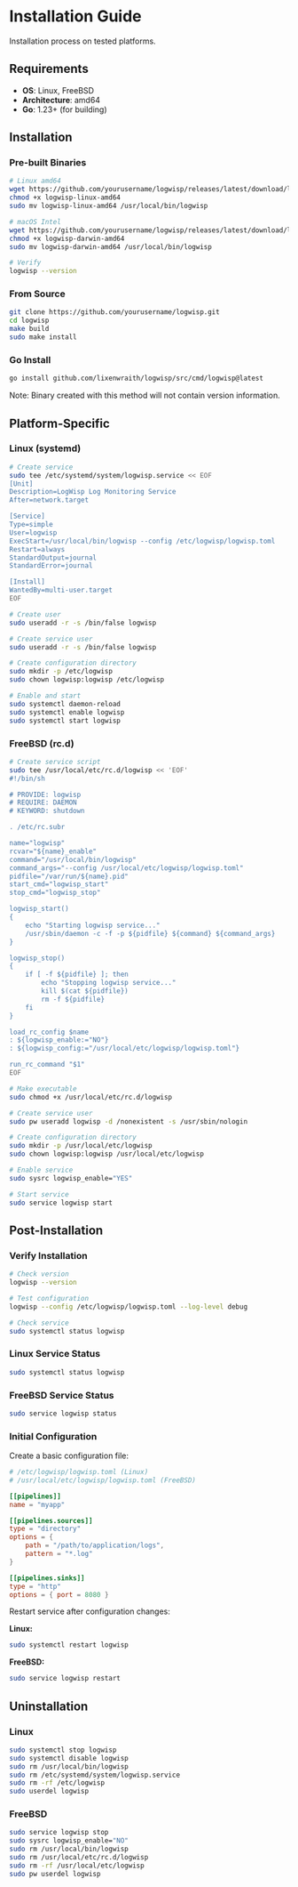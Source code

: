 # Installation Guide

Installation process on tested platforms.

## Requirements

- **OS**: Linux, FreeBSD
- **Architecture**: amd64
- **Go**: 1.23+ (for building)

## Installation

### Pre-built Binaries

```bash
# Linux amd64
wget https://github.com/yourusername/logwisp/releases/latest/download/logwisp-linux-amd64
chmod +x logwisp-linux-amd64
sudo mv logwisp-linux-amd64 /usr/local/bin/logwisp

# macOS Intel
wget https://github.com/yourusername/logwisp/releases/latest/download/logwisp-darwin-amd64
chmod +x logwisp-darwin-amd64
sudo mv logwisp-darwin-amd64 /usr/local/bin/logwisp

# Verify
logwisp --version
```

### From Source

```bash
git clone https://github.com/yourusername/logwisp.git
cd logwisp
make build
sudo make install
```

### Go Install

```bash
go install github.com/lixenwraith/logwisp/src/cmd/logwisp@latest
```
Note: Binary created with this method will not contain version information.

## Platform-Specific

### Linux (systemd)

```bash
# Create service
sudo tee /etc/systemd/system/logwisp.service << EOF
[Unit]
Description=LogWisp Log Monitoring Service
After=network.target

[Service]
Type=simple
User=logwisp
ExecStart=/usr/local/bin/logwisp --config /etc/logwisp/logwisp.toml
Restart=always
StandardOutput=journal
StandardError=journal

[Install]
WantedBy=multi-user.target
EOF

# Create user
sudo useradd -r -s /bin/false logwisp

# Create service user
sudo useradd -r -s /bin/false logwisp

# Create configuration directory
sudo mkdir -p /etc/logwisp
sudo chown logwisp:logwisp /etc/logwisp

# Enable and start
sudo systemctl daemon-reload
sudo systemctl enable logwisp
sudo systemctl start logwisp
```

### FreeBSD (rc.d)

```bash
# Create service script
sudo tee /usr/local/etc/rc.d/logwisp << 'EOF'
#!/bin/sh

# PROVIDE: logwisp
# REQUIRE: DAEMON
# KEYWORD: shutdown

. /etc/rc.subr

name="logwisp"
rcvar="${name}_enable"
command="/usr/local/bin/logwisp"
command_args="--config /usr/local/etc/logwisp/logwisp.toml"
pidfile="/var/run/${name}.pid"
start_cmd="logwisp_start"
stop_cmd="logwisp_stop"

logwisp_start()
{
    echo "Starting logwisp service..."
    /usr/sbin/daemon -c -f -p ${pidfile} ${command} ${command_args}
}

logwisp_stop()
{
    if [ -f ${pidfile} ]; then
        echo "Stopping logwisp service..."
        kill $(cat ${pidfile})
        rm -f ${pidfile}
    fi
}

load_rc_config $name
: ${logwisp_enable:="NO"}
: ${logwisp_config:="/usr/local/etc/logwisp/logwisp.toml"}

run_rc_command "$1"
EOF

# Make executable
sudo chmod +x /usr/local/etc/rc.d/logwisp

# Create service user
sudo pw useradd logwisp -d /nonexistent -s /usr/sbin/nologin

# Create configuration directory
sudo mkdir -p /usr/local/etc/logwisp
sudo chown logwisp:logwisp /usr/local/etc/logwisp

# Enable service
sudo sysrc logwisp_enable="YES"

# Start service
sudo service logwisp start
```

## Post-Installation

### Verify Installation
```bash
# Check version
logwisp --version

# Test configuration
logwisp --config /etc/logwisp/logwisp.toml --log-level debug

# Check service
sudo systemctl status logwisp
```

### Linux Service Status
```bash
sudo systemctl status logwisp
```

### FreeBSD Service Status
```bash
sudo service logwisp status
```

### Initial Configuration

Create a basic configuration file:

```toml
# /etc/logwisp/logwisp.toml (Linux)
# /usr/local/etc/logwisp/logwisp.toml (FreeBSD)

[[pipelines]]
name = "myapp"

[[pipelines.sources]]
type = "directory"
options = { 
    path = "/path/to/application/logs",
    pattern = "*.log"
}

[[pipelines.sinks]]
type = "http"
options = { port = 8080 }
```

Restart service after configuration changes:

**Linux:**
```bash
sudo systemctl restart logwisp
```

**FreeBSD:**
```bash
sudo service logwisp restart
```

## Uninstallation

### Linux
```bash
sudo systemctl stop logwisp
sudo systemctl disable logwisp
sudo rm /usr/local/bin/logwisp
sudo rm /etc/systemd/system/logwisp.service
sudo rm -rf /etc/logwisp
sudo userdel logwisp
```

### FreeBSD
```bash
sudo service logwisp stop
sudo sysrc logwisp_enable="NO"
sudo rm /usr/local/bin/logwisp
sudo rm /usr/local/etc/rc.d/logwisp
sudo rm -rf /usr/local/etc/logwisp
sudo pw userdel logwisp
```